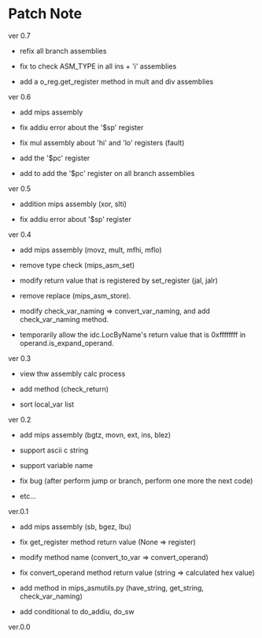# Patch Note

ver 0.7

- refix all branch assemblies

- fix to check ASM_TYPE in all ins + 'i' assemblies

- add a o_reg.get_register method in mult and div assemblies


ver 0.6

- add mips assembly

- fix addiu error about the '$sp' register

- fix mul assembly about 'hi' and 'lo' registers (fault)

- add the '$pc' register

- add to add the '$pc' register on all branch assemblies


ver 0.5

- addition mips assembly (xor, slti)

- fix addiu error about '$sp' register


ver 0.4

- add mips assembly (movz, mult, mfhi, mflo)

- remove type check (mips_asm_set)

- modify return value that is registered by set_register (jal, jalr)

- remove replace (mips_asm_store).

- modify check_var_naming => convert_var_naming, and add check_var_naming method.

- temporarily allow the idc.LocByName's return value that is 0xffffffff in operand.is_expand_operand.


ver 0.3

- view thw assembly calc process

- add method (check_return)

- sort local_var list


ver 0.2

- add mips assembly (bgtz, movn, ext, ins, blez)

- support ascii c string

- support variable name

- fix bug (after perform jump or branch, perform one more the next code)

- etc...


ver.0.1

- add mips assembly (sb, bgez, lbu)

- fix get_register method return value (None => register)

- modify method name (convert_to_var => convert_operand)

- fix convert_operand method return value (string => calculated hex value)

- add method in mips_asmutils.py (have_string, get_string, check_var_naming)

- add conditional to do_addiu, do_sw


ver.0.0
